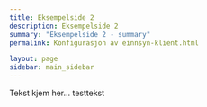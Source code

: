 ```yaml
---
title: Eksempelside 2
description: Eksempelside 2
summary: "Eksempelside 2 - summary"
permalink: Konfigurasjon av einnsyn-klient.html

layout: page
sidebar: main_sidebar
---
```


Tekst kjem her... testtekst
